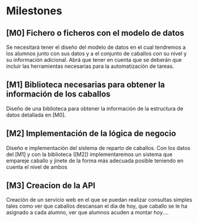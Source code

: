 Milestones
====
[M0] Fichero o ficheros con el modelo de datos
-----
Se necesitará tener el diseño del modelo de datos en el cual tendremos a los alumnos junto con sus datos y a el conjunto de caballos con su nivel y su información adicional.
Abrá que tener en cuenta que se deberán que incluir las herramientas necesarias para la automatización de tareas.

[M1] Biblioteca necesarias para obtener la información de los caballos
-----
Diseño de una biblioteca para obtener la información de la estructura de datos detallada en [M0].

[M2] Implementación de la lógica de negocio
-----
Diseño e implementación del sistema de reparto de caballos. Con los datos del [M1] y con la biblioteca ([M2]) implementaremos un sistema que empareje caballo y jinete de la forma más adecuada posible teniendo en cuenta el nivel de ambos

[M3] Creacion de la API
-----
Creación de un servicio web en el que se puedan realizar consultas simples tales como ver que caballos descansan el dia de hoy, que caballo se le ha asignado a cada alumno, ver que alumnos acuden a montar hoy....
